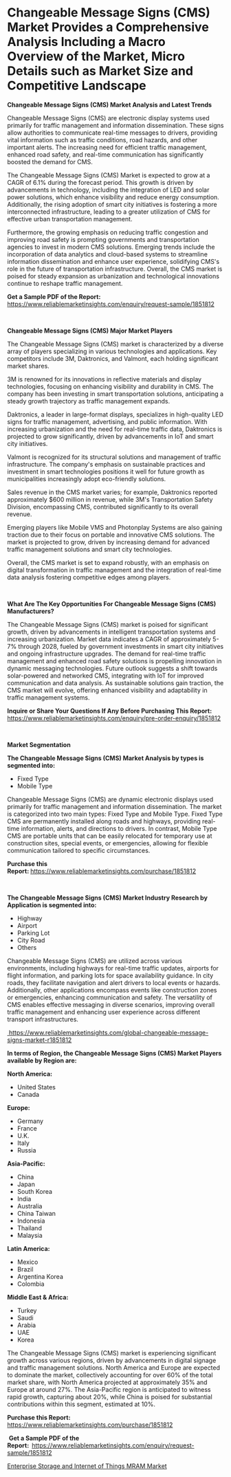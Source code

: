 <p><h1>Changeable Message Signs (CMS) Market Provides a Comprehensive Analysis Including a Macro Overview of the Market, Micro Details such as Market Size and Competitive Landscape</h1></p><p><strong>Changeable Message Signs (CMS) Market Analysis and Latest Trends</strong></p>
<p><p>Changeable Message Signs (CMS) are electronic display systems used primarily for traffic management and information dissemination. These signs allow authorities to communicate real-time messages to drivers, providing vital information such as traffic conditions, road hazards, and other important alerts. The increasing need for efficient traffic management, enhanced road safety, and real-time communication has significantly boosted the demand for CMS.</p><p>The Changeable Message Signs (CMS) Market is expected to grow at a CAGR of 6.1% during the forecast period. This growth is driven by advancements in technology, including the integration of LED and solar power solutions, which enhance visibility and reduce energy consumption. Additionally, the rising adoption of smart city initiatives is fostering a more interconnected infrastructure, leading to a greater utilization of CMS for effective urban transportation management. </p><p>Furthermore, the growing emphasis on reducing traffic congestion and improving road safety is prompting governments and transportation agencies to invest in modern CMS solutions. Emerging trends include the incorporation of data analytics and cloud-based systems to streamline information dissemination and enhance user experience, solidifying CMS's role in the future of transportation infrastructure. Overall, the CMS market is poised for steady expansion as urbanization and technological innovations continue to reshape traffic management.</p></p>
<p><strong>Get a Sample PDF of the Report:&nbsp;</strong> <a href="https://www.reliablemarketinsights.com/enquiry/request-sample/1851812?utm_campaign=3014&utm_medium=2&utm_source=Github&utm_content=ia&utm_term=07042025&utm_id=changeable-message-signs-cms">https://www.reliablemarketinsights.com/enquiry/request-sample/1851812</a></p>
<p>&nbsp;</p>
<p><strong>Changeable Message Signs (CMS) Major Market Players</strong></p>
<p><p>The Changeable Message Signs (CMS) market is characterized by a diverse array of players specializing in various technologies and applications. Key competitors include 3M, Daktronics, and Valmont, each holding significant market shares. </p><p>3M is renowned for its innovations in reflective materials and display technologies, focusing on enhancing visibility and durability in CMS. The company has been investing in smart transportation solutions, anticipating a steady growth trajectory as traffic management expands.</p><p>Daktronics, a leader in large-format displays, specializes in high-quality LED signs for traffic management, advertising, and public information. With increasing urbanization and the need for real-time traffic data, Daktronics is projected to grow significantly, driven by advancements in IoT and smart city initiatives.</p><p>Valmont is recognized for its structural solutions and management of traffic infrastructure. The company's emphasis on sustainable practices and investment in smart technologies positions it well for future growth as municipalities increasingly adopt eco-friendly solutions.</p><p>Sales revenue in the CMS market varies; for example, Daktronics reported approximately $600 million in revenue, while 3M's Transportation Safety Division, encompassing CMS, contributed significantly to its overall revenue. </p><p>Emerging players like Mobile VMS and Photonplay Systems are also gaining traction due to their focus on portable and innovative CMS solutions. The market is projected to grow, driven by increasing demand for advanced traffic management solutions and smart city technologies. </p><p>Overall, the CMS market is set to expand robustly, with an emphasis on digital transformation in traffic management and the integration of real-time data analysis fostering competitive edges among players.</p></p>
<p>&nbsp;</p>
<p><strong>What Are The Key Opportunities For Changeable Message Signs (CMS) Manufacturers?</strong></p>
<p><p>The Changeable Message Signs (CMS) market is poised for significant growth, driven by advancements in intelligent transportation systems and increasing urbanization. Market data indicates a CAGR of approximately 5-7% through 2028, fueled by government investments in smart city initiatives and ongoing infrastructure upgrades. The demand for real-time traffic management and enhanced road safety solutions is propelling innovation in dynamic messaging technologies. Future outlook suggests a shift towards solar-powered and networked CMS, integrating with IoT for improved communication and data analysis. As sustainable solutions gain traction, the CMS market will evolve, offering enhanced visibility and adaptability in traffic management systems.</p></p>
<p><strong>Inquire or Share Your Questions If Any Before Purchasing This Report:</strong> <a href="https://www.reliablemarketinsights.com/enquiry/pre-order-enquiry/1851812?utm_campaign=3014&utm_medium=2&utm_source=Github&utm_content=ia&utm_term=07042025&utm_id=changeable-message-signs-cms">https://www.reliablemarketinsights.com/enquiry/pre-order-enquiry/1851812</a></p>
<p>&nbsp;</p>
<p><strong>Market Segmentation</strong></p>
<p><strong>The Changeable Message Signs (CMS) Market Analysis by types is segmented into:</strong></p>
<p><ul><li>Fixed Type</li><li>Mobile Type</li></ul></p>
<p><p>Changeable Message Signs (CMS) are dynamic electronic displays used primarily for traffic management and information dissemination. The market is categorized into two main types: Fixed Type and Mobile Type. Fixed Type CMS are permanently installed along roads and highways, providing real-time information, alerts, and directions to drivers. In contrast, Mobile Type CMS are portable units that can be easily relocated for temporary use at construction sites, special events, or emergencies, allowing for flexible communication tailored to specific circumstances.</p></p>
<p><strong>Purchase this Report:&nbsp;</strong><a href="https://www.reliablemarketinsights.com/purchase/1851812?utm_campaign=3014&utm_medium=2&utm_source=Github&utm_content=ia&utm_term=07042025&utm_id=changeable-message-signs-cms">https://www.reliablemarketinsights.com/purchase/1851812</a></p>
<p>&nbsp;</p>
<p><strong>The Changeable Message Signs (CMS) Market Industry Research by Application is segmented into:</strong></p>
<p><ul><li>Highway</li><li>Airport</li><li>Parking Lot</li><li>City Road</li><li>Others</li></ul></p>
<p><p>Changeable Message Signs (CMS) are utilized across various environments, including highways for real-time traffic updates, airports for flight information, and parking lots for space availability guidance. In city roads, they facilitate navigation and alert drivers to local events or hazards. Additionally, other applications encompass events like construction zones or emergencies, enhancing communication and safety. The versatility of CMS enables effective messaging in diverse scenarios, improving overall traffic management and enhancing user experience across different transport infrastructures.</p></p>
<p><a href="https://www.reliablemarketinsights.com/global-changeable-message-signs-market-r1851812?utm_campaign=3014&utm_medium=2&utm_source=Github&utm_content=ia&utm_term=07042025&utm_id=changeable-message-signs-cms">&nbsp;https://www.reliablemarketinsights.com/global-changeable-message-signs-market-r1851812</a></p>
<p><strong>In terms of Region, the Changeable Message Signs (CMS) Market Players available by Region are:</strong></p>
<p>
    <p> <strong> North America: </strong>
        <ul>
            <li>United States</li>
            <li>Canada</li>
        </ul>
        </p> 
    <p> <strong> Europe: </strong>
        <ul>
            <li>Germany</li>
            <li>France</li>
            <li>U.K.</li>
            <li>Italy</li>
            <li>Russia</li>
        </ul>
        </p> 
    <p> <strong> Asia-Pacific: </strong>
        <ul>
            <li>China</li>
            <li>Japan</li>
            <li>South Korea</li>
            <li>India</li>
            <li>Australia</li>
            <li>China Taiwan</li>
            <li>Indonesia</li>
            <li>Thailand</li>
            <li>Malaysia</li>
        </ul>
        </p> 
    <p> <strong> Latin America: </strong>
        <ul>
            <li>Mexico</li>
            <li>Brazil</li>
            <li>Argentina Korea</li>
            <li>Colombia</li>
        </ul>
        </p> 
    <p> <strong> Middle East & Africa: </strong>
        <ul>
            <li>Turkey</li>
            <li>Saudi</li>
            <li>Arabia</li>
            <li>UAE</li>
            <li>Korea</li>
        </ul>
    </p>
    </p>
<p><p>The Changeable Message Signs (CMS) market is experiencing significant growth across various regions, driven by advancements in digital signage and traffic management solutions. North America and Europe are expected to dominate the market, collectively accounting for over 60% of the total market share, with North America projected at approximately 35% and Europe at around 27%. The Asia-Pacific region is anticipated to witness rapid growth, capturing about 20%, while China is poised for substantial contributions within this segment, estimated at 10%.</p></p>
<p><strong>Purchase this Report: </strong><a href="https://www.reliablemarketinsights.com/purchase/1851812?utm_campaign=3014&utm_medium=2&utm_source=Github&utm_content=ia&utm_term=07042025&utm_id=changeable-message-signs-cms">https://www.reliablemarketinsights.com/purchase/1851812</a></p>
<p>&nbsp;<strong>Get a Sample PDF of the Report:&nbsp;&nbsp;</strong><a href="https://www.reliablemarketinsights.com/enquiry/request-sample/1851812?utm_campaign=3014&utm_medium=2&utm_source=Github&utm_content=ia&utm_term=07042025&utm_id=changeable-message-signs-cms">https://www.reliablemarketinsights.com/enquiry/request-sample/1851812</a></p>
<p><strong></strong></p>
<p><p><a href="https://github.com/ternainglin/Market-Research-Report-List-1/blob/main/enterprise-storage-and-internet-of-things-mram-market.md?utm_campaign=3014&utm_medium=2&utm_source=Github&utm_content=ia&utm_term=07042025&utm_id=changeable-message-signs-cms">Enterprise Storage and Internet of Things MRAM Market</a></p></p>